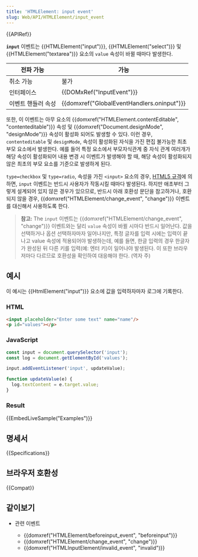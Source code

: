 ```yaml
---
title: 'HTMLElement: input event'
slug: Web/API/HTMLElement/input_event
---
```

{{APIRef}}

**`input`** 이벤트는 {{HTMLElement("input")}}, {{HTMLElement("select")}} 및 {{HTMLElement("textarea")}} 요소의 `value` 속성이 바뀔 때마다 발생한다.

| 전파 가능          | 가능                                                     |
| ------------------ | -------------------------------------------------------- |
| 취소 가능          | 불가                                                     |
| 인터페이스         | {{DOMxRef("InputEvent")}}                         |
| 이벤트 핸들러 속성 | {{domxref("GlobalEventHandlers.oninput")}} |

또한, 이 이벤트는 아무 요소의 {{domxref("HTMLElement.contentEditable", "contenteditable")}} 속성 및 {{domxref("Document.designMode", "designMode")}} 속성이 활성화 되어도 발생할 수 있다. 이런 경우, `contenteditable` 및 `designMode`, 속성이 활성화된 자식을 가진 편집 불가능한 최초 부모 요소에서 발생한다. 예를 들어 특정 요소에서 부모자식관계 중 자식 관계 여러개가 해당 속성이 활성화되어 내용 변경 시 이벤트가 발생해야 할 때, 해당 속성이 활성화되지 않은 최초의 부모 요소를 기준으로 발생하게 된다.

`type=checkbox` 및 `type=radio`, 속성을 가진 `<input>` 요소의 경우, [HTML5 규격](https://html.spec.whatwg.org/multipage/input.html#the-input-element:event-input-2)에 의하면, `input` 이벤트는 반드시 사용자가 작동시킬 때마다 발생된다. 하지만 애초부터 그렇게 설계되어 있지 않은 경우가 있으므로, 반드시 아래 호환성 문단을 참고하거나, 호환되지 않을 경우, {{domxref("HTMLElement/change_event", "change")}} 이벤트를 대신해서 사용하도록 한다.

> **참고:** The `input` 이벤트는 {{domxref("HTMLElement/change_event", "change")}} 이벤트와는 달리 `value` 속성이 바뀔 시마다 반드시 일어난다. 값을 선택하거나 옵션 선택하자마자 일어나지만, 특정 글자를 입력 시에는 입력이 끝나고 value 속성에 적용되어야 발생하는데, 예를 들면, 한글 입력의 경우 한글자가 완성된 뒤 다른 키를 입력(예: 엔터 키)이 일어나야 발생된다. 이 또한 브라우저마다 다르므로 호환성을 확인하여 대응해야 한다. (역자 주)

## 예시

이 예시는 {{HtmlElement("input")}} 요소에 값을 입력하자마자 로그에 기록한다.

### HTML

```html
<input placeholder="Enter some text" name="name"/>
<p id="values"></p>
```

### JavaScript

```js
const input = document.querySelector('input');
const log = document.getElementById('values');

input.addEventListener('input', updateValue);

function updateValue(e) {
  log.textContent = e.target.value;
}
```

### Result

{{EmbedLiveSample("Examples")}}

## 명세서

{{Specifications}}

## 브라우저 호환성

{{Compat}}

## 같이보기

- 관련 이벤트

  - {{domxref("HTMLElement/beforeinput_event", "beforeinput")}}
  - {{domxref("HTMLElement/change_event", "change")}}
  - {{domxref("HTMLInputElement/invalid_event", "invalid")}}

